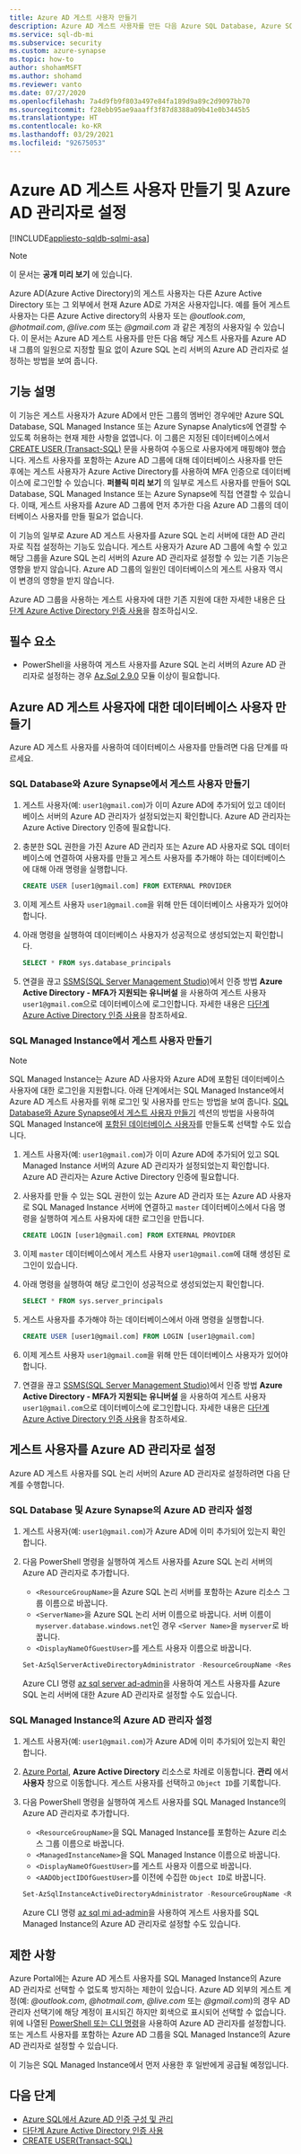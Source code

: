 ```yaml
---
title: Azure AD 게스트 사용자 만들기
description: Azure AD 게스트 사용자를 만든 다음 Azure SQL Database, Azure SQL Managed Instance, Azure Synapse Analytics에서 Azure AD 그룹을 사용하지 않고 Azure AD 관리자로 설정하는 방법
ms.service: sql-db-mi
ms.subservice: security
ms.custom: azure-synapse
ms.topic: how-to
author: shohamMSFT
ms.author: shohamd
ms.reviewer: vanto
ms.date: 07/27/2020
ms.openlocfilehash: 7a4d9fb9f803a497e84fa189d9a89c2d9097bb70
ms.sourcegitcommit: f28ebb95ae9aaaff3f87d8388a09b41e0b3445b5
ms.translationtype: HT
ms.contentlocale: ko-KR
ms.lasthandoff: 03/29/2021
ms.locfileid: "92675053"
---
```

# <a name="create-azure-ad-guest-users-and-set-as-an-azure-ad-admin"></a>Azure AD 게스트 사용자 만들기 및 Azure AD 관리자로 설정

[!INCLUDE[appliesto-sqldb-sqlmi-asa](../includes/appliesto-sqldb-sqlmi-asa.md)]

> [!NOTE]
> 이 문서는 **공개 미리 보기** 에 있습니다.

Azure AD(Azure Active Directory)의 게스트 사용자는 다른 Azure Active Directory 또는 그 외부에서 현재 Azure AD로 가져온 사용자입니다. 예를 들어 게스트 사용자는 다른 Azure Active directory의 사용자 또는 *\@outlook.com*, *\@hotmail.com*, *\@live.com* 또는 *\@gmail.com* 과 같은 계정의 사용자일 수 있습니다. 이 문서는 Azure AD 게스트 사용자를 만든 다음 해당 게스트 사용자를 Azure AD 내 그룹의 일원으로 지정할 필요 없이 Azure SQL 논리 서버의 Azure AD 관리자로 설정하는 방법을 보여 줍니다.

## <a name="feature-description"></a>기능 설명

이 기능은 게스트 사용자가 Azure AD에서 만든 그룹의 멤버인 경우에만 Azure SQL Database, SQL Managed Instance 또는 Azure Synapse Analytics에 연결할 수 있도록 허용하는 현재 제한 사항을 없앱니다. 이 그룹은 지정된 데이터베이스에서 [CREATE USER (Transact-SQL)](/sql/t-sql/statements/create-user-transact-sql) 문을 사용하여 수동으로 사용자에게 매핑해야 했습니다. 게스트 사용자를 포함하는 Azure AD 그룹에 대해 데이터베이스 사용자를 만든 후에는 게스트 사용자가 Azure Active Directory를 사용하여 MFA 인증으로 데이터베이스에 로그인할 수 있습니다. **퍼블릭 미리 보기** 의 일부로 게스트 사용자를 만들어 SQL Database, SQL Managed Instance 또는 Azure Synapse에 직접 연결할 수 있습니다. 이때, 게스트 사용자를 Azure AD 그룹에 먼저 추가한 다음 Azure AD 그룹의 데이터베이스 사용자를 만들 필요가 없습니다.

이 기능의 일부로 Azure AD 게스트 사용자를 Azure SQL 논리 서버에 대한 AD 관리자로 직접 설정하는 기능도 있습니다. 게스트 사용자가 Azure AD 그룹에 속할 수 있고 해당 그룹을 Azure SQL 논리 서버의 Azure AD 관리자로 설정할 수 있는 기존 기능은 영향을 받지 않습니다. Azure AD 그룹의 일원인 데이터베이스의 게스트 사용자 역시 이 변경의 영향을 받지 않습니다.

Azure AD 그룹을 사용하는 게스트 사용자에 대한 기존 지원에 대한 자세한 내용은 [다단계 Azure Active Directory 인증 사용](authentication-mfa-ssms-overview.md)을 참조하십시오.

## <a name="prerequisite"></a>필수 요소

- PowerShell을 사용하여 게스트 사용자를 Azure SQL 논리 서버의 Azure AD 관리자로 설정하는 경우 [Az.Sql 2.9.0](https://www.powershellgallery.com/packages/Az.Sql/2.9.0) 모듈 이상이 필요합니다.

## <a name="create-database-user-for-azure-ad-guest-user"></a>Azure AD 게스트 사용자에 대한 데이터베이스 사용자 만들기 

Azure AD 게스트 사용자를 사용하여 데이터베이스 사용자를 만들려면 다음 단계를 따르세요.

### <a name="create-guest-user-in-sql-database-and-azure-synapse"></a>SQL Database와 Azure Synapse에서 게스트 사용자 만들기

1. 게스트 사용자(예: `user1@gmail.com`)가 이미 Azure AD에 추가되어 있고 데이터베이스 서버의 Azure AD 관리자가 설정되었는지 확인합니다. Azure AD 관리자는 Azure Active Directory 인증에 필요합니다.

1. 충분한 SQL 권한을 가진 Azure AD 관리자 또는 Azure AD 사용자로 SQL 데이터베이스에 연결하여 사용자를 만들고 게스트 사용자를 추가해야 하는 데이터베이스에 대해 아래 명령을 실행합니다.

    ```sql
    CREATE USER [user1@gmail.com] FROM EXTERNAL PROVIDER
    ```

1. 이제 게스트 사용자 `user1@gmail.com`을 위해 만든 데이터베이스 사용자가 있어야 합니다.

1. 아래 명령을 실행하여 데이터베이스 사용자가 성공적으로 생성되었는지 확인합니다.

    ```sql
    SELECT * FROM sys.database_principals
    ```

1. 연결을 끊고 [SSMS(SQL Server Management Studio)](/sql/ssms/download-sql-server-management-studio-ssms)에서 인증 방법 **Azure Active Directory - MFA가 지원되는 유니버설** 을 사용하여 게스트 사용자 `user1@gmail.com`으로 데이터베이스에 로그인합니다. 자세한 내용은 [다단계 Azure Active Directory 인증 사용](authentication-mfa-ssms-overview.md)을 참조하세요.

### <a name="create-guest-user-in-sql-managed-instance"></a>SQL Managed Instance에서 게스트 사용자 만들기

> [!NOTE]
> SQL Managed Instance는 Azure AD 사용자와 Azure AD에 포함된 데이터베이스 사용자에 대한 로그인을 지원합니다. 아래 단계에서는 SQL Managed Instance에서 Azure AD 게스트 사용자를 위해 로그인 및 사용자를 만드는 방법을 보여 줍니다. [SQL Database와 Azure Synapse에서 게스트 사용자 만들기](#create-guest-user-in-sql-database-and-azure-synapse) 섹션의 방법을 사용하여 SQL Managed Instance에 [포함된 데이터베이스 사용자](/sql/relational-databases/security/contained-database-users-making-your-database-portable)를 만들도록 선택할 수도 있습니다.

1. 게스트 사용자(예: `user1@gmail.com`)가 이미 Azure AD에 추가되어 있고 SQL Managed Instance 서버의 Azure AD 관리자가 설정되었는지 확인합니다. Azure AD 관리자는 Azure Active Directory 인증에 필요합니다.

1. 사용자를 만들 수 있는 SQL 권한이 있는 Azure AD 관리자 또는 Azure AD 사용자로 SQL Managed Instance 서버에 연결하고 `master` 데이터베이스에서 다음 명령을 실행하여 게스트 사용자에 대한 로그인을 만듭니다.

    ```sql
    CREATE LOGIN [user1@gmail.com] FROM EXTERNAL PROVIDER
    ```

1. 이제 `master` 데이터베이스에서 게스트 사용자 `user1@gmail.com`에 대해 생성된 로그인이 있습니다.

1. 아래 명령을 실행하여 해당 로그인이 성공적으로 생성되었는지 확인합니다.

    ```sql
    SELECT * FROM sys.server_principals
    ```

1. 게스트 사용자를 추가해야 하는 데이터베이스에서 아래 명령을 실행합니다. 

    ```sql
    CREATE USER [user1@gmail.com] FROM LOGIN [user1@gmail.com]
    ```

1. 이제 게스트 사용자 `user1@gmail.com`을 위해 만든 데이터베이스 사용자가 있어야 합니다.

1. 연결을 끊고 [SSMS(SQL Server Management Studio)](/sql/ssms/download-sql-server-management-studio-ssms)에서 인증 방법 **Azure Active Directory - MFA가 지원되는 유니버설** 을 사용하여 게스트 사용자 `user1@gmail.com`으로 데이터베이스에 로그인합니다. 자세한 내용은 [다단계 Azure Active Directory 인증 사용](authentication-mfa-ssms-overview.md)을 참조하세요.

## <a name="setting-a-guest-user-as-an-azure-ad-admin"></a>게스트 사용자를 Azure AD 관리자로 설정

Azure AD 게스트 사용자를 SQL 논리 서버의 Azure AD 관리자로 설정하려면 다음 단계를 수행합니다.

### <a name="set-azure-ad-admin-for-sql-database-and-azure-synapse"></a>SQL Database 및 Azure Synapse의 Azure AD 관리자 설정

1. 게스트 사용자(예: `user1@gmail.com`)가 Azure AD에 이미 추가되어 있는지 확인합니다.

1. 다음 PowerShell 명령을 실행하여 게스트 사용자를 Azure SQL 논리 서버의 Azure AD 관리자로 추가합니다.

    - `<ResourceGroupName>`을 Azure SQL 논리 서버를 포함하는 Azure 리소스 그룹 이름으로 바꿉니다.
    - `<ServerName>`을 Azure SQL 논리 서버 이름으로 바꿉니다. 서버 이름이 `myserver.database.windows.net`인 경우 `<Server Name>`을 `myserver`로 바꿉니다.
    - `<DisplayNameOfGuestUser>`를 게스트 사용자 이름으로 바꿉니다.

    ```powershell
    Set-AzSqlServerActiveDirectoryAdministrator -ResourceGroupName <ResourceGroupName> -ServerName <ServerName> -DisplayName <DisplayNameOfGuestUser>
    ```

    Azure CLI 명령 [az sql server ad-admin](/cli/azure/sql/server/ad-admin)을 사용하여 게스트 사용자를 Azure SQL 논리 서버에 대한 Azure AD 관리자로 설정할 수도 있습니다.

### <a name="set-azure-ad-admin-for-sql-managed-instance"></a>SQL Managed Instance의 Azure AD 관리자 설정

1. 게스트 사용자(예: `user1@gmail.com`)가 Azure AD에 이미 추가되어 있는지 확인합니다.

1. [Azure Portal](https://portal.azure.com), **Azure Active Directory** 리소스로 차례로 이동합니다. **관리** 에서 **사용자** 창으로 이동합니다. 게스트 사용자를 선택하고 `Object ID`를 기록합니다. 

1. 다음 PowerShell 명령을 실행하여 게스트 사용자를 SQL Managed Instance의 Azure AD 관리자로 추가합니다.

    - `<ResourceGroupName>`을 SQL Managed Instance를 포함하는 Azure 리소스 그룹 이름으로 바꿉니다.
    - `<ManagedInstanceName>`을 SQL Managed Instance 이름으로 바꿉니다.
    - `<DisplayNameOfGuestUser>`를 게스트 사용자 이름으로 바꿉니다.
    - `<AADObjectIDOfGuestUser>`를 이전에 수집한 `Object ID`로 바꿉니다.

    ```powershell
    Set-AzSqlInstanceActiveDirectoryAdministrator -ResourceGroupName <ResourceGroupName> -InstanceName "<ManagedInstanceName>" -DisplayName <DisplayNameOfGuestUser> -ObjectId <AADObjectIDOfGuestUser>
    ```

    Azure CLI 명령 [az sql mi ad-admin](/cli/azure/sql/mi/ad-admin)을 사용하여 게스트 사용자를 SQL Managed Instance의 Azure AD 관리자로 설정할 수도 있습니다.

## <a name="limitations"></a>제한 사항

Azure Portal에는 Azure AD 게스트 사용자를 SQL Managed Instance의 Azure AD 관리자로 선택할 수 없도록 방지하는 제한이 있습니다. Azure AD 외부의 게스트 계정(예: *\@outlook.com*, *\@hotmail.com*, *\@live.com* 또는 *\@gmail.com*)의 경우 AD 관리자 선택기에 해당 계정이 표시되긴 하지만 회색으로 표시되어 선택할 수 없습니다. 위에 나열된 [PowerShell 또는 CLI 명령](#setting-a-guest-user-as-an-azure-ad-admin)을 사용하여 Azure AD 관리자를 설정합니다. 또는 게스트 사용자를 포함하는 Azure AD 그룹을 SQL Managed Instance의 Azure AD 관리자로 설정할 수 있습니다.

이 기능은 SQL Managed Instance에서 먼저 사용한 후 일반에게 공급될 예정입니다.

## <a name="next-steps"></a>다음 단계

- [Azure SQL에서 Azure AD 인증 구성 및 관리](authentication-aad-configure.md)
- [다단계 Azure Active Directory 인증 사용](authentication-mfa-ssms-overview.md)
- [CREATE USER(Transact-SQL)](/sql/t-sql/statements/create-user-transact-sql)